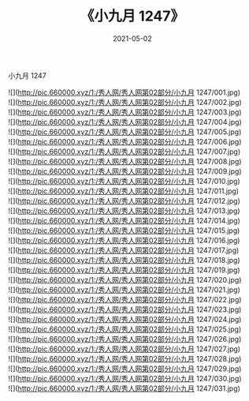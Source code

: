 ﻿---
layout: post
title:  《小九月 1247》
date:   2021-05-02
img: http://pic.660000.xyz/1:/秀人网/秀人网第02部分/小九月 1247/000.jpg
categories: [美女, 清纯, 唯美]
---

小九月 1247

  ![](http://pic.660000.xyz/1:/秀人网/秀人网第02部分/小九月 1247/001.jpg) <br> ![](http://pic.660000.xyz/1:/秀人网/秀人网第02部分/小九月 1247/002.jpg) <br> ![](http://pic.660000.xyz/1:/秀人网/秀人网第02部分/小九月 1247/003.jpg) <br> ![](http://pic.660000.xyz/1:/秀人网/秀人网第02部分/小九月 1247/004.jpg) <br> ![](http://pic.660000.xyz/1:/秀人网/秀人网第02部分/小九月 1247/005.jpg) <br> ![](http://pic.660000.xyz/1:/秀人网/秀人网第02部分/小九月 1247/006.jpg) <br> ![](http://pic.660000.xyz/1:/秀人网/秀人网第02部分/小九月 1247/007.jpg) <br> ![](http://pic.660000.xyz/1:/秀人网/秀人网第02部分/小九月 1247/008.jpg) <br> ![](http://pic.660000.xyz/1:/秀人网/秀人网第02部分/小九月 1247/009.jpg) <br> ![](http://pic.660000.xyz/1:/秀人网/秀人网第02部分/小九月 1247/010.jpg) <br> ![](http://pic.660000.xyz/1:/秀人网/秀人网第02部分/小九月 1247/011.jpg) <br> ![](http://pic.660000.xyz/1:/秀人网/秀人网第02部分/小九月 1247/012.jpg) <br> ![](http://pic.660000.xyz/1:/秀人网/秀人网第02部分/小九月 1247/013.jpg) <br> ![](http://pic.660000.xyz/1:/秀人网/秀人网第02部分/小九月 1247/014.jpg) <br> ![](http://pic.660000.xyz/1:/秀人网/秀人网第02部分/小九月 1247/015.jpg) <br> ![](http://pic.660000.xyz/1:/秀人网/秀人网第02部分/小九月 1247/016.jpg) <br> ![](http://pic.660000.xyz/1:/秀人网/秀人网第02部分/小九月 1247/017.jpg) <br> ![](http://pic.660000.xyz/1:/秀人网/秀人网第02部分/小九月 1247/018.jpg) <br> ![](http://pic.660000.xyz/1:/秀人网/秀人网第02部分/小九月 1247/019.jpg) <br> ![](http://pic.660000.xyz/1:/秀人网/秀人网第02部分/小九月 1247/020.jpg) <br> ![](http://pic.660000.xyz/1:/秀人网/秀人网第02部分/小九月 1247/021.jpg) <br> ![](http://pic.660000.xyz/1:/秀人网/秀人网第02部分/小九月 1247/022.jpg) <br> ![](http://pic.660000.xyz/1:/秀人网/秀人网第02部分/小九月 1247/023.jpg) <br> ![](http://pic.660000.xyz/1:/秀人网/秀人网第02部分/小九月 1247/024.jpg) <br> ![](http://pic.660000.xyz/1:/秀人网/秀人网第02部分/小九月 1247/025.jpg) <br> ![](http://pic.660000.xyz/1:/秀人网/秀人网第02部分/小九月 1247/026.jpg) <br> ![](http://pic.660000.xyz/1:/秀人网/秀人网第02部分/小九月 1247/027.jpg) <br> ![](http://pic.660000.xyz/1:/秀人网/秀人网第02部分/小九月 1247/028.jpg) <br> ![](http://pic.660000.xyz/1:/秀人网/秀人网第02部分/小九月 1247/029.jpg) <br> ![](http://pic.660000.xyz/1:/秀人网/秀人网第02部分/小九月 1247/030.jpg) <br> ![](http://pic.660000.xyz/1:/秀人网/秀人网第02部分/小九月 1247/031.jpg) <br>
